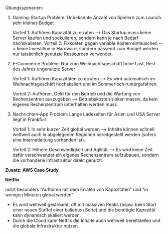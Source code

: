 Übungsszenarien:
1) Gaming-Startup
    Problem:    Unbekannte Anzahl von Spielern zum Launch.
                sehr kleines Budget

    Vorteil 1:
                Aufhören Kapazität zu erraten --> Das Startup muss keine Server kaufen und spekulieren, sondern kann je nach Bedarf nachskalieren.
    Vorteil 2:
                Fixkosten gegen variable Kosten eintauschen --> keine Investition in Hardware, sondern passend zum Budget werden nur tatsächlich genutzte Ressourcen verwendet.

2) E-Commerce
    Problem:    Nur zum Weihnachtsgeschäft hohe Last, Rest des Jahres ungenutzte Server

    Vorteil 1:
                Aufhören Kapazitäten zu erraten --> Es wird automatisch im Weihnachtsgeschäft hochskaliert und im Sommerloch runtergefahren.

    Vorteil 2: 
                Aufhören, Geld für den Betrieb und die Wartung von Rechenzentren auszugeben --> Betriebskosten sinken massiv, da kein eigenes Rechenzentrum unterhalten werden muss.

3) Nachrichten-App
    Problem:    Lange Ladezeiten für Asien und USA
                    Server liegt in Frankfurt

    Vorteil 1:  In sehr kurzer Zeit global werden --> Inhalte können schnell weltweit auch in
                abgelegenen Regionen bereitgestellt werden (sofern eine Internetleitung vorhanden ist).

    Vorteil 2:  Höhere Geschwindigkeit und Agilität --> Es wird keine Zeit dafür verschwendet
                ein eigenes Rechenzentrum aufzubauen, sondern die vorhandene Infrastruktur direkt genutzt.

**Zusatz: AWS Case Study**

**Netflix**

nutzt besonders "Aufhören mit dem Erraten von Kapazitäten" und "in wenigen Minuten global werden"
- Es wird weltweit gestreamt, oft mit massiven Peaks (bspw. beim Start einer neuen Staffel einer beliebten Serie) und die benötigte Kapazität kann dynamisch skaliert werden.
- Durch die Cloud kann Netflix die Inhalte auch weltweit bereitstellen und die globale Infrastruktur nutzen.